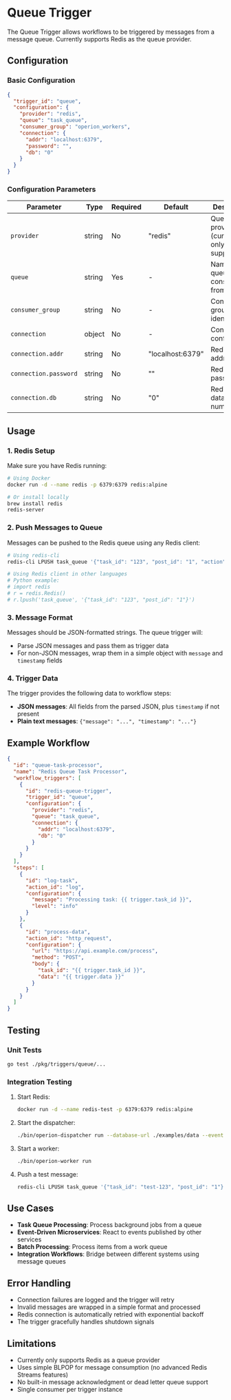 # Queue Trigger

The Queue Trigger allows workflows to be triggered by messages from a message queue. Currently supports Redis as the queue provider.

## Configuration

### Basic Configuration

```json
{
  "trigger_id": "queue",
  "configuration": {
    "provider": "redis",
    "queue": "task_queue",
    "consumer_group": "operion_workers",
    "connection": {
      "addr": "localhost:6379",
      "password": "",
      "db": "0"
    }
  }
}
```

### Configuration Parameters

| Parameter | Type | Required | Default | Description |
|-----------|------|----------|---------|-------------|
| `provider` | string | No | "redis" | Queue provider (currently only "redis" supported) |
| `queue` | string | Yes | - | Name of the queue to consume from |
| `consumer_group` | string | No | - | Consumer group identifier |
| `connection` | object | No | - | Connection configuration |
| `connection.addr` | string | No | "localhost:6379" | Redis server address |
| `connection.password` | string | No | "" | Redis password |
| `connection.db` | string | No | "0" | Redis database number |

## Usage

### 1. Redis Setup

Make sure you have Redis running:

```bash
# Using Docker
docker run -d --name redis -p 6379:6379 redis:alpine

# Or install locally
brew install redis
redis-server
```

### 2. Push Messages to Queue

Messages can be pushed to the Redis queue using any Redis client:

```bash
# Using redis-cli
redis-cli LPUSH task_queue '{"task_id": "123", "post_id": "1", "action": "fetch"}'

# Using Redis client in other languages
# Python example:
# import redis
# r = redis.Redis()
# r.lpush('task_queue', '{"task_id": "123", "post_id": "1"}')
```

### 3. Message Format

Messages should be JSON-formatted strings. The queue trigger will:
- Parse JSON messages and pass them as trigger data
- For non-JSON messages, wrap them in a simple object with `message` and `timestamp` fields

### 4. Trigger Data

The trigger provides the following data to workflow steps:

- **JSON messages**: All fields from the parsed JSON, plus `timestamp` if not present
- **Plain text messages**: `{"message": "...", "timestamp": "..."}`

## Example Workflow

```json
{
  "id": "queue-task-processor",
  "name": "Redis Queue Task Processor",
  "workflow_triggers": [
    {
      "id": "redis-queue-trigger",
      "trigger_id": "queue",
      "configuration": {
        "provider": "redis",
        "queue": "task_queue",
        "connection": {
          "addr": "localhost:6379",
          "db": "0"
        }
      }
    }
  ],
  "steps": [
    {
      "id": "log-task",
      "action_id": "log",
      "configuration": {
        "message": "Processing task: {{ trigger.task_id }}",
        "level": "info"
      }
    },
    {
      "id": "process-data",
      "action_id": "http_request",
      "configuration": {
        "url": "https://api.example.com/process",
        "method": "POST",
        "body": {
          "task_id": "{{ trigger.task_id }}",
          "data": "{{ trigger.data }}"
        }
      }
    }
  ]
}
```

## Testing

### Unit Tests

```bash
go test ./pkg/triggers/queue/...
```

### Integration Testing

1. Start Redis:
   ```bash
   docker run -d --name redis-test -p 6379:6379 redis:alpine
   ```

2. Start the dispatcher:
   ```bash
   ./bin/operion-dispatcher run --database-url ./examples/data --event-bus gochannel
   ```

3. Start a worker:
   ```bash
   ./bin/operion-worker run
   ```

4. Push a test message:
   ```bash
   redis-cli LPUSH task_queue '{"task_id": "test-123", "post_id": "1"}'
   ```

## Use Cases

- **Task Queue Processing**: Process background jobs from a queue
- **Event-Driven Microservices**: React to events published by other services
- **Batch Processing**: Process items from a work queue
- **Integration Workflows**: Bridge between different systems using message queues

## Error Handling

- Connection failures are logged and the trigger will retry
- Invalid messages are wrapped in a simple format and processed
- Redis connection is automatically retried with exponential backoff
- The trigger gracefully handles shutdown signals

## Limitations

- Currently only supports Redis as a queue provider
- Uses simple BLPOP for message consumption (no advanced Redis Streams features)
- No built-in message acknowledgment or dead letter queue support
- Single consumer per trigger instance